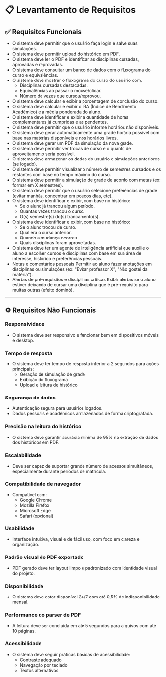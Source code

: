 # 📋 Levantamento de Requisitos

## ✅ Requisitos Funcionais

- O sistema deve permitir que o usuário faça login e salve suas simulações.  
- O sistema deve permitir upload do histórico em PDF.  
- O sistema deve ler o PDF e identificar as disciplinas cursadas, aprovadas e reprovadas.  
- O sistema deve consultar um banco de dados com o fluxograma do curso e equivalências.  
- O sistema deve mostrar o fluxograma do curso do usuário com:
  - Disciplinas cursadas destacadas.
  - Equivalências ao passar o mouse/clicar.
  - Número de vezes que cursou/reprovou.
- O sistema deve calcular e exibir a porcentagem de conclusão do curso.  
- O sistema deve calcular e exibir o IRA (Índice de Rendimento Acadêmico) e a média ponderada do aluno.  
- O sistema deve identificar e exibir a quantidade de horas complementares já cumpridas e as pendentes.  
- O sistema deve permitir que o usuário informe horários não disponíveis.  
- O sistema deve gerar automaticamente uma grade horária possível com base nas matérias disponíveis e nos horários livres.  
- O sistema deve gerar um PDF da simulação da nova grade.  
- O sistema deve permitir ver trocas de curso e o quanto de aproveitamento seria possível.  
- O sistema deve armazenar os dados do usuário e simulações anteriores (se logado).  
- O sistema deve permitir visualizar o número de semestres cursados e os restantes com base no tempo máximo do curso.  
- O sistema deve permitir a simulação de grade de acordo com metas (ex: formar em X semestres).  
- O sistema deve permitir que o usuário selecione preferências de grade (evitar manhãs, concentrar em poucos dias, etc).  
- O sistema deve identificar e exibir, com base no histórico:
  - Se o aluno já trancou algum período.
  - Quantas vezes trancou o curso.
  - O(s) semestre(s) do(s) trancamento(s).
- O sistema deve identificar e exibir, com base no histórico:
  - Se o aluno trocou de curso.
  - Qual era o curso anterior.
  - Quando a mudança ocorreu.
  - Quais disciplinas foram aproveitadas.  
- O sistema deve ter um agente de inteligência artificial que auxilie o aluno a escolher cursos e disciplinas com base em sua área de interesse, histórico e preferências pessoais.
- Notas e comentários pessoais
      Permitir ao aluno fazer anotações em disciplinas ou simulações (ex: "Evitar professor X", "Não gostei da matéria").
- Alertas de pré-requisitos e disciplinas críticas
      Exibir alertas se o aluno estiver deixando de cursar uma disciplina que é pré-requisito para muitas outras (efeito dominó).
  

---

## ⚙️ Requisitos Não Funcionais

### Responsividade
- O sistema deve ser responsivo e funcionar bem em dispositivos móveis e desktop.

### Tempo de resposta
- O sistema deve ter tempo de resposta inferior a 2 segundos para ações principais:
  - Geração de simulação de grade  
  - Exibição do fluxograma  
  - Upload e leitura de histórico

### Segurança de dados
- Autenticação segura para usuários logados.  
- Dados pessoais e acadêmicos armazenados de forma criptografada.

### Precisão na leitura do histórico
- O sistema deve garantir acurácia mínima de 95% na extração de dados dos históricos em PDF.

### Escalabilidade
- Deve ser capaz de suportar grande número de acessos simultâneos, especialmente durante períodos de matrícula.

### Compatibilidade de navegador
- Compatível com:
  - Google Chrome  
  - Mozilla Firefox  
  - Microsoft Edge  
  - Safari (opcional)

### Usabilidade
- Interface intuitiva, visual e de fácil uso, com foco em clareza e organização.

### Padrão visual do PDF exportado
- PDF gerado deve ter layout limpo e padronizado com identidade visual do projeto.

### Disponibilidade
- O sistema deve estar disponível 24/7 com até 0,5% de indisponibilidade mensal.

### Performance do parser de PDF
- A leitura deve ser concluída em até 5 segundos para arquivos com até 10 páginas.

### Acessibilidade
- O sistema deve seguir práticas básicas de acessibilidade:
  - Contraste adequado  
  - Navegação por teclado  
  - Textos alternativos
